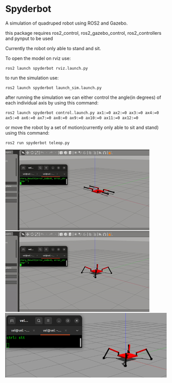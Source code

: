 # Spyderbot
A simulation of quadruped robot using ROS2 and Gazebo.  
  
this package requires ros2_control, ros2_gazebo_control, ros2_controllers and pynput to be used
  
Currently the robot only able to stand and sit.

To open the model on rviz use:
```
ros2 launch spyderbot rviz.launch.py
```
  
to run the simulation use:
```
ros2 launch spyderbot launch_sim.launch.py
```

after running the simulation we can either control the angle(in degrees) of each individual axis by using this command:
```
ros2 launch spyderbot control.launch.py ax1:=0 ax2:=0 ax3:=0 ax4:=0 ax5:=0 ax6:=0 ax7:=0 ax8:=0 ax9:=0 ax10:=0 ax11:=0 ax12:=0
``` 

or move the robot by a set of motion(currently only able to sit and stand) using this command:
```
ros2 run spyderbot teleop.py
```
![alt text](https://github.com/MickySukmana/spyderbot/blob/main/img/stand.gif?raw=true)
![alt text](https://github.com/MickySukmana/spyderbot/blob/main/img/sit.gif?raw=true)
![alt text](https://github.com/MickySukmana/spyderbot/blob/main/img/lr.png?raw=true)
